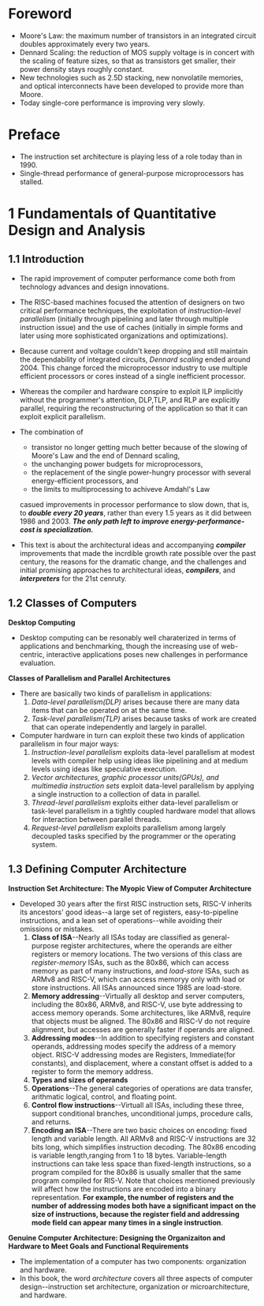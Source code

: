 # Foreword
- Moore's Law: the maximum number of transistors in an integrated circuit doubles approximately every two years.
- Dennard Scaling: the reduction of MOS supply voltage is in concert with the scaling of feature sizes, so that as transistors get smaller, their power density stays roughly constant.
- New technologies such as 2.5D stacking, new nonvolatile memories, and optical interconnects have been developed to provide more than Moore.
- Today single-core performance is improving very slowly.
# Preface
- The instruction set architecture is playing less of a role today than in 1990.
- Single-thread performance of general-purpose microprocessors has stalled.
# 1 Fundamentals of Quantitative Design and Analysis
## 1.1 Introduction
- The rapid improvement of computer performance come both from technology advances and design innovations.
- The RISC-based machines focused the attention of designers on two critical performance techniques, the exploitation of *instruction-level parallelism* (initially through pipelining and later through multiple instruction issue) and the use of caches (initially in simple forms and later using more sophisticated organizations and optimizations).
- Because current and voltage couldn't keep dropping and still maintain the dependability of integrated circuits, *Dennard scaling* ended around 2004. This change forced the microprocessor industry to use multiple efficient processors or cores instead of a single inefficient processor.
- Whereas the compiler and hardware conspire to exploit ILP implicitly without the programmer's attention, DLP,TLP, and RLP are explicitly parallel, requiring the reconstructuring of the application so that it can exploit explicit parallelism.
- The combination of
  - transistor no longer getting much better because of the slowing of Moore's Law and the end of Dennard scaling,
  - the unchanging power budgets for microprocessors,
  - the replacement of the single power-hungry processor with several energy-efficient processors, and
  - the limits to multiprocessing to achiveve Amdahl's Law
  
  casued improvements in processor performance to slow down, that is, to ***double every 20 years***, rather than every 1.5 years as it did between 1986 and 2003.
  ***The only path left to improve energy-performance-cost is specialization.***
- This text is about the architectural ideas and accompanying ***compiler*** improvements that made the incrdible growth rate possible over the past century, the reasons for the dramatic change, and the challenges and initial promising approaches to architectural ideas, ***compilers***, and ***interpreters*** for the 21st cenruty.
## 1.2 Classes of Computers
**Desktop Computing**
- Desktop computing can be resonably well charaterized in terms of applications and benchmarking, though the increasing use of web-centric, interactive applications poses new challenges in performance evaluation.

**Classes of Parallelism and Parallel Architectures**
- There are basically two kinds of parallelism in applications:
  1. *Data-level parallelism(DLP)* arises because there are many data items that can be operated on at the same time.
  2. *Task-level parallelism(TLP)* arises because tasks of work are created that can operate independently and largely in parallel.
- Computer hardware in turn can exploit these two kinds of application parallelism in four major ways:
  1. *Instruction-level parallelism* exploits data-level parallelism at modest levels with compiler help using ideas like pipelining and at medium levels using ideas like speculative execution.
  2. *Vector architectures, graphic processor units(GPUs), and multimedia instruction sets* exploit data-level parallelism by applying a single instruction to a collection of data in parallel.
  3. *Thread-level parallelism* exploits either data-level parallelism or task-level parallelism in a tightly coupled hardware model that allows for interaction between parallel threads.
  4. *Request-level parallelism* exploits parallelism among largely decoupled tasks specified by the programmer or the operating system.
## 1.3 Defining Computer Architecture  
**Instruction Set Architecture: The Myopic View of Computer Architecture**  
- Developed 30 years after the first RISC instruction sets, RISC-V inherits its ancestors' good ideas--a large set of registers, easy-to-pipeline instructions, and a lean set of operations--while avoiding their omissions or mistakes.
  1. **Class of ISA**--Nearly all ISAs today are classified as general-purpose register architectures, where the operands are either registers or memory locations. The two versions of this class are *register-memory* ISAs, such as the 80x86, which can access memory as part of many instructions, and *load-store* ISAs, such as ARMv8 and RISC-V, which can access memoryy only with load or store instructions. All ISAs announced since 1985 are load-store.
  2. **Memory addressing**--Virtually all desktop and server computers, including the 80x86, ARMv8, and RISC-V, use byte addressing to access memory operands. Some architectures, like ARMv8, require that objects must be aligned. The 80x86 and RISC-V do not require alignment, but accesses are generally faster if operands are aligned.
  3. **Addressing modes**--In addition to specifying registers and constant operands, addressing modes specify the address of a memory object. RISC-V addressing modes are Registers, Immediate(for constants), and displacement, where a constant offset is added to a register to form the memory address.
  4. **Types and sizes of operands**
  5. **Operations**--The general categories of operations are data transfer, arithmatic logical, control, and floating point.
  6. **Control flow instructions**--Virtuall all ISAs, including these three, support conditional branches, unconditional jumps, procedure calls, and returns. 
  7. **Encoding an ISA**--There are two basic choices on encoding: fixed length and variable length. All ARMv8 and RISC-V instructions are 32 bits long, which simplifies instruction decoding. The 80x86 encoding is variable length,ranging from 1 to 18 bytes. Variable-length instructions can take less space than fixed-length instructions, so a program compiled for the 80x86 is usually smaller that the same program compiled for RIS-V. Note that choices mentioned previously will affect how the instructions are encoded into a binary representation. **For example, the number of registers and the number of addressing modes both have a significant impact on the size of instructions, because the register field and addressing  mode field can appear many times in a single instruction**.  

**Genuine Computer Architecture: Designing the Organizaiton and Hardware to Meet Goals and Functional Requirements**  
- The implementation of a computer has two components: organization and hardware.
- In this book, the word *architecture* covers all three aspects of computer design--instruction set architecture, organization or microarchitecture, and hardware.

